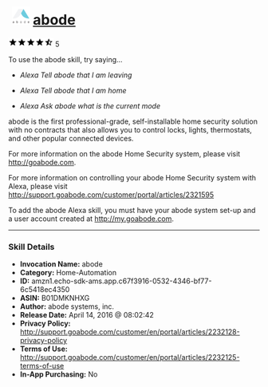 # &nbsp;<img src="skill_icon" alt="abode icon" width="36"> [abode](http://alexa.amazon.com/#skills/amzn1.echo-sdk-ams.app.c67f3916-0532-4346-bf77-6c5418ec4350)
![4.6 stars](../../images/ic_star_black_18dp_1x.png)![4.6 stars](../../images/ic_star_black_18dp_1x.png)![4.6 stars](../../images/ic_star_black_18dp_1x.png)![4.6 stars](../../images/ic_star_black_18dp_1x.png)![4.6 stars](../../images/ic_star_half_black_18dp_1x.png) 5

To use the abode skill, try saying...

* *Alexa Tell abode that I am leaving*

* *Alexa Tell abode that I am home*

* *Alexa Ask abode what is the current mode*

abode is the first professional-grade, self-installable home security solution with no contracts that also allows you to control locks, lights, thermostats, and other popular connected devices.

For more information on the abode Home Security system, please visit http://goabode.com.

For more information on controlling your abode Home Security system with Alexa, please visit http://support.goabode.com/customer/portal/articles/2321595

To add the abode Alexa skill, you must have your abode system set-up and a user account created at http://my.goabode.com.

***

### Skill Details

* **Invocation Name:** abode
* **Category:** Home-Automation
* **ID:** amzn1.echo-sdk-ams.app.c67f3916-0532-4346-bf77-6c5418ec4350
* **ASIN:** B01DMKNHXG
* **Author:** abode systems, inc.
* **Release Date:** April 14, 2016 @ 08:02:42
* **Privacy Policy:** http://support.goabode.com/customer/en/portal/articles/2232128-privacy-policy
* **Terms of Use:** http://support.goabode.com/customer/en/portal/articles/2232125-terms-of-use
* **In-App Purchasing:** No
